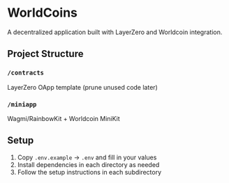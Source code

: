 # WorldCoins

A decentralized application built with LayerZero and Worldcoin integration.

## Project Structure

### `/contracts`
LayerZero OApp template (prune unused code later)

### `/miniapp`
Wagmi/RainbowKit + Worldcoin MiniKit

## Setup

1. Copy `.env.example` → `.env` and fill in your values
2. Install dependencies in each directory as needed
3. Follow the setup instructions in each subdirectory
